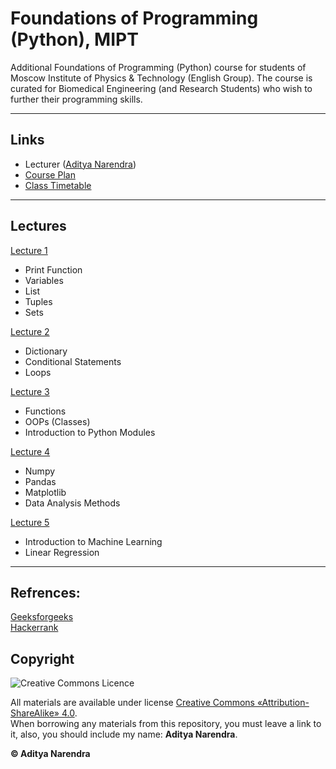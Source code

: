 # Foundations of Programming (Python), MIPT

Additional Foundations of Programming (Python) course for students of Moscow Institute of Physics & Technology (English Group). The course is curated for Biomedical Engineering (and Research Students) who wish to further their programming skills.

---

## Links
+ Lecturer ([Aditya Narendra](https://t.me/o22ey))
+ [Course Plan](https://docs.google.com/spreadsheets/d/1azyVrh_-Fv_oBAxWclUFXclk_xmj2XDMwJj-qjM77u0/edit#gid=0)
+ [Class Timetable](https://docs.google.com/spreadsheets/d/1azyVrh_-Fv_oBAxWclUFXclk_xmj2XDMwJj-qjM77u0/edit#gid=114347568)

---

## Lectures
[Lecture 1]()
- Print Function
- Variables
- List
- Tuples
- Sets

[Lecture 2]()
- Dictionary
- Conditional Statements
- Loops

[Lecture 3]()
- Functions
- OOPs (Classes)
- Introduction to Python Modules

[Lecture 4]()
- Numpy
- Pandas
- Matplotlib
- Data Analysis Methods

[Lecture 5]()
- Introduction to Machine Learning
- Linear Regression

---
## Refrences:

[Geeksforgeeks](https://www.geeksforgeeks.org/introduction-to-python/)  
[Hackerrank](https://www.hackerrank.com/domains/python)


## Copyright

![Creative Commons Licence](https://i.creativecommons.org/l/by-sa/4.0/88x31.png)

All materials are available under license [Creative Commons «Attribution-ShareAlike» 4.0](http://creativecommons.org/licenses/by-sa/4.0/).\
When borrowing any materials from this repository, you must leave a link to it, also, you should include my name: **Aditya Narendra**.

__© Aditya Narendra__

